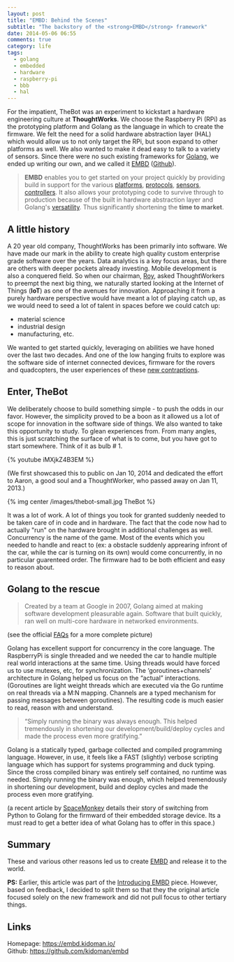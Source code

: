 ```yaml
---
layout: post
title: "EMBD: Behind the Scenes"
subtitle: "The backstory of the <strong>EMBD</strong> framework"
date: 2014-05-06 06:55
comments: true
category: life
tags:
  - golang
  - embedded
  - hardware
  - raspberry-pi
  - bbb
  - hal
---
```


For the impatient, TheBot was an experiment to kickstart a hardware engineering culture at **ThoughtWorks**. We choose the Raspberry Pi (RPi) as the prototyping platform and Golang as the language in which to create the firmware. We felt the need for a solid hardware abstraction layer (HAL) which would allow us to not only target the RPi, but soon expand to other platforms as well. We also wanted to make it dead easy to talk to a variety of sensors. Since there were no such existing frameworks for [Golang](http://golang.org/), we ended up writing our own, and we called it [EMBD](https://embd.kidoman.io/) ([Github](https://github.com/kidoman/embd)).

> **EMBD** enables you to get started on your project quickly by providing build in support for the various [platforms](https://github.com/kidoman/embd#platforms-supported), [protocols](https://github.com/kidoman/embd#protocols-supported), [sensors](https://github.com/kidoman/embd#sensors-supported), [controllers](https://github.com/kidoman/embd#controllers). It also allows your prototyping code to survive through to production because of the built in hardware abstraction layer and Golang's [versatility](https://github.com/kidoman/embd/wiki/Why-Go). Thus significantly shortening the **time to market**.

## A little history

A 20 year old company, ThoughtWorks has been primarily into software. We have made our mark in the ability to create high quality custom enterprise grade software over the years. Data analytics is a key focus areas, but there are others with deeper pockets already investing. Mobile development is also a conquered field. So when our chairman, [Roy](http://en.wikipedia.org/wiki/Neville_Roy_Singham), asked ThoughtWorkers to preempt the next big thing, we naturally started looking at the Internet of Things (**IoT**) as one of the avenues for innovation. Approaching it from a purely hardware perspective would have meant a lot of playing catch up, as we would need to seed a lot of talent in spaces before we could catch up:

* material science
* industrial design
* manufacturing, etc.

We wanted to get started quickly, leveraging on abilities we have honed over the last two decades. And one of the low hanging fruits to explore was the software side of internet connected devices, firmware for the rovers and quadcopters, the user experiences of these [new contraptions](https://nest.com/thermostat/life-with-nest-thermostat/).

## Enter, TheBot

We deliberately choose to build something simple - to push the odds in our favor. However, the simplicity proved to be a boon as it allowed us a lot of scope for innovation in the software side of things. We also wanted to take this opportunity to study. To glean experiences from. From many angles, this is just scratching the surface of what is to come, but you have got to start somewhere. Think of it as bulb # 1.

{% youtube iMXjkZ4B3EM %}

(We first showcased this to public on Jan 10, 2014 and dedicated the effort to Aaron, a good soul and a ThoughtWorker, who passed away on Jan 11, 2013.)

{% img center /images/thebot-small.jpg TheBot %}

It was a lot of work. A lot of things you took for granted suddenly needed to be taken care of in code and in hardware. The fact that the code now had to actually "run" on the hardware brought in additional challenges as well. Concurrency is the name of the game. Most of the events which you needed to handle and react to (ex: a obstacle suddenly apprearing infront of the car, while the car is turning on its own) would come concurrently, in no particular guarenteed order. The firmware had to be both efficient and easy to reason about.

## Golang to the rescue

> Created by a team at Google in 2007, Golang aimed at making software development pleasurable again. Software that built quickly, ran well on multi-core hardware in networked environments.

(see the official [FAQs](http://golang.org/doc/faq#What_is_the_purpose_of_the_project) for a more complete picture)

Golang has excellent support for concurrency in the core language. The RaspberryPi is single threaded and we needed the car to handle multiple real world interactions at the same time. Using threads would have forced us to use mutexes, etc, for synchronization. The ‘goroutines+channels’ architecture in Golang helped us focus on the “actual” interactions. (Goroutines are light weight threads which are executed via the Go runtime on real threads via a M:N mapping. Channels are a typed mechanism for passing messages between goroutines). The resulting code is much easier to read, reason with and understand.

> “Simply running the binary was always enough. This helped tremendously in shortening our development/build/deploy cycles and made the process even more gratifying.”

Golang is a statically typed, garbage collected and compiled programming language. However, in use, it feels like a FAST (slightly) verbose scripting language which has support for systems programming and duck typing. Since the cross compiled binary was entirely self contained, no runtime was needed. Simply running the binary was enough, which helped tremendously in shortening our development, build and deploy cycles and made the process even more gratifying.

(a recent article by [SpaceMonkey](https://www.spacemonkey.com/blog/posts/go-space-monkey) details their story of switching from Python to Golang for the firmward of their embedded storage device. Its a must read to get a better idea of what Golang has to offer in this space.)

## Summary

These and various other reasons led us to create [EMBD](https://embd.kidoman.io/) and release it to the world.

**PS:** Earlier, this article was part of the [Introducing EMBD](/framework/embd.html) piece. However, based on feedback, I decided to split them so that they the original article focused solely on the new framework and did not pull focus to other tertiary things.

## Links

Homepage: https://embd.kidoman.io/<br/>
Github: https://github.com/kidoman/embd

